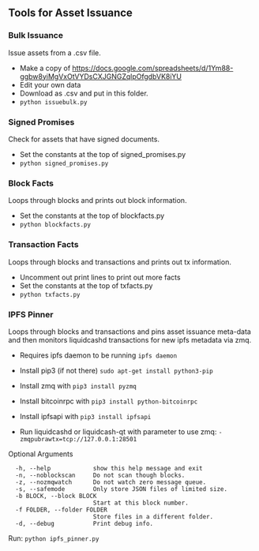 ## Tools for Asset Issuance

### Bulk Issuance
Issue assets from a .csv file.
* Make a copy of https://docs.google.com/spreadsheets/d/1Ym88-ggbw8yiMgVxOtVYDsCXJGNGZqlpOfgdbVK8iYU
* Edit your own data
* Download as .csv and put in this folder.
* ```python issuebulk.py```

### Signed Promises
Check for assets that have signed documents.
* Set the constants at the top of signed_promises.py
* ```python signed_promises.py```

### Block Facts
Loops through blocks and prints out block information.
* Set the constants at the top of blockfacts.py
* ```python blockfacts.py```

### Transaction Facts
Loops through blocks and transactions and prints out tx information.
* Uncomment out print lines to print out more facts
* Set the constants at the top of txfacts.py
* ```python txfacts.py```

### IPFS Pinner
Loops through blocks and transactions and pins asset issuance meta-data and then monitors liquidcashd transactions for new ipfs metadata via zmq.
* Requires ipfs daemon to be running ```ipfs daemon```

* Install pip3 (if not there) ```sudo apt-get install python3-pip```

* Install zmq with ```pip3 install pyzmq```

* Install bitcoinrpc with ```pip3 install python-bitcoinrpc```

* Install ipfsapi with ```pip3 install ipfsapi```

* Run liquidcashd or liquidcash-qt with parameter to use zmq: ```-zmqpubrawtx=tcp://127.0.0.1:28501```

Optional Arguments
```  
  -h, --help            show this help message and exit
  -n, --noblockscan     Do not scan though blocks.
  -z, --nozmqwatch      Do not watch zero message queue.
  -s, --safemode        Only store JSON files of limited size.
  -b BLOCK, --block BLOCK
                        Start at this block number.
  -f FOLDER, --folder FOLDER
                        Store files in a different folder.
  -d, --debug           Print debug info.
 ```
Run: ```python ipfs_pinner.py```

